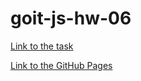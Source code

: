 # goit-js-hw-06

[Link to the task](https://github.com/goitacademy/javascript-homework/blob/main/v2/06/README.md)

[Link to the GitHub Pages](https://vikkyvikk.github.io/goit-js-hw-06/)
